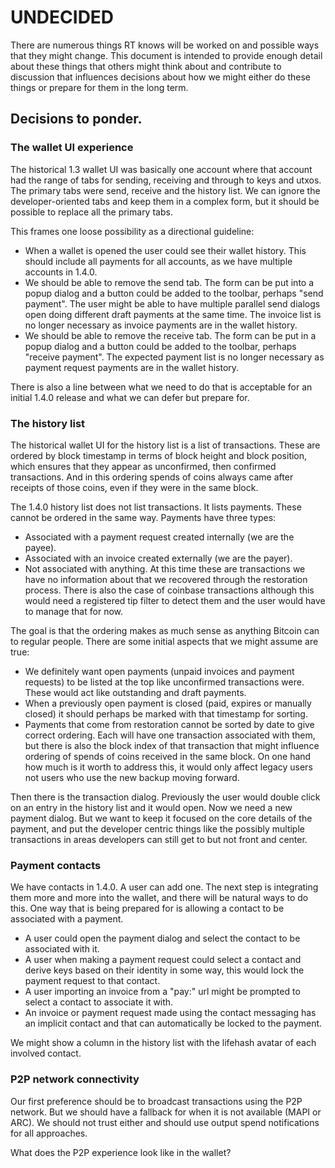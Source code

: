 # UNDECIDED

There are numerous things RT knows will be worked on and possible ways that they might change.
This document is intended to provide enough detail about these things that others might think
about and contribute to discussion that influences decisions about how we might either do these
things or prepare for them in the long term.

## Decisions to ponder.

### The wallet UI experience

The historical 1.3 wallet UI was basically one account where that account had the range of tabs
for sending, receiving and through to keys and utxos. The primary tabs were send, receive and the
history list. We can ignore the developer-oriented tabs and keep them in a complex form, but it
should be possible to replace all the primary tabs.

This frames one loose possibility as a directional guideline:

* When a wallet is opened the user could see their wallet history. This should include all payments
  for all accounts, as we have multiple accounts in 1.4.0.
* We should be able to remove the send tab. The form can be put into a popup dialog and a button
  could be added to the toolbar, perhaps "send payment". The user might be able to have multiple
  parallel send dialogs open doing different draft payments at the same time. The invoice list
  is no longer necessary as invoice payments are in the wallet history.
* We should be able to remove the receive tab. The form can be put in a popup dialog and a button
  could be added to the toolbar, perhaps "receive payment". The expected payment list is no longer
  necessary as payment request payments are in the wallet history.

There is also a line between what we need to do that is acceptable for an initial 1.4.0 release
and what we can defer but prepare for.

### The history list

The historical wallet UI for the history list is a list of transactions. These are ordered by block
timestamp in terms of block height and block position, which ensures that they appear as
unconfirmed, then confirmed transactions. And in this ordering spends of coins always came after
receipts of those coins, even if they were in the same block.

The 1.4.0 history list does not list transactions. It lists payments. These cannot be ordered in
the same way. Payments have three types:

* Associated with a payment request created internally (we are the payee).
* Associated with an invoice created externally (we are the payer).
* Not associated with anything. At this time these are transactions we have no information about
  that we recovered through the restoration process. There is also the case of coinbase
  transactions although this would need a registered tip filter to detect them and the user would
  have to manage that for now.

The goal is that the ordering makes as much sense as anything Bitcoin can to regular people. There
are some initial aspects that we might assume are true:

* We definitely want open payments (unpaid invoices and payment requests) to be listed at the top
  like unconfirmed transactions were. These would act like outstanding and draft payments.
* When a previously open payment is closed (paid, expires or manually closed) it should perhaps be
  marked with that timestamp for sorting.
* Payments that come from restoration cannot be sorted by date to give correct ordering. Each will
  have one transaction associated with them, but there is also the block index of that transaction
  that might influence ordering of spends of coins received in the same block. On one hand how much
  is it worth to address this, it would only affect legacy users not users who use the new backup
  moving forward.

Then there is the transaction dialog. Previously the user would double click on an entry in the
history list and it would open. Now we need a new payment dialog. But we want to keep it focused
on the core details of the payment, and put the developer centric things like the possibly
multiple transactions in areas developers can still get to but not front and center.

### Payment contacts

We have contacts in 1.4.0. A user can add one. The next step is integrating them more and more
into the wallet, and there will be natural ways to do this. One way that is being prepared for
is allowing a contact to be associated with a payment.

* A user could open the payment dialog and select the contact to be associated with it.
* A user when making a payment request could select a contact and derive keys based on their
  identity in some way, this would lock the payment request to that contact.
* A user importing an invoice from a "pay:" url might be prompted to select a contact to
  associate it with.
* An invoice or payment request made using the contact messaging has an implicit contact and that
  can automatically be locked to the payment.

We might show a column in the history list with the lifehash avatar of each involved contact.

### P2P network connectivity

Our first preference should be to broadcast transactions using the P2P network. But we should have
a fallback for when it is not available (MAPI or ARC). We should not trust either and should use
output spend notifications for all approaches.

What does the P2P experience look like in the wallet?
